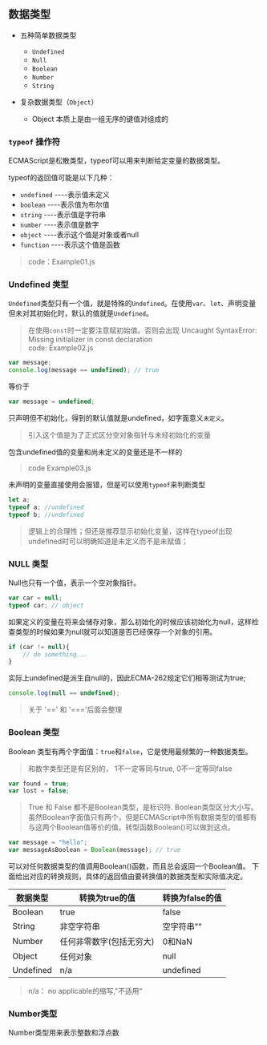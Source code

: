 ##  数据类型

-  五种简单数据类型
	- `Undefined`
	- `Null`
	- `Boolean`
	- `Number`
	- `String`

- 复杂数据类型（`Object`）
  - Object 本质上是由一组无序的键值对组成的

### `typeof` 操作符
ECMAScript是松散类型，typeof可以用来判断给定变量的数据类型。
  
typeof的返回值可能是以下几种：
- `undefined` ----表示值未定义
- `boolean`   ----表示值为布尔值
- `string`			----表示值是字符串
- `number`			----表示值是数字
- `object`			----表示这个值是对象或者null
- `function`		----表示这个值是函数
> code：Example01.js
### Undefined 类型
`Undefined`类型只有一个值，就是特殊的`Undefined`。在使用`var`、`let`、声明变量但未对其初始化时，默认的值就是`Undefined`。 

>在使用`const`时一定要注意赋初始值。否则会出现
> Uncaught SyntaxError: Missing initializer in const declaration  
>code: Example02.js

``` js
var message;
console.log(message == undefined); // true
```
等价于
``` js
var message = undefined;
```
只声明但不初始化，得到的默认值就是undefined，如字面意义`未定义`。
> 引入这个值是为了正式区分空对象指针与未经初始化的变量

包含undefined值的变量和尚未定义的变量还是不一样的
>code Example03.js

未声明的变量直接使用会报错，但是可以使用`typeof`来判断类型
``` js
let a;
typeof a; //undefined
typeof b; //undefined
```
> 逻辑上的合理性；但还是推荐显示初始化变量，这样在typeof出现undefined时可以明确知道是未定义而不是未赋值；

### NULL 类型
Null也只有一个值，表示一个空对象指针。
``` js 
var car = null;
typeof car; // object
```
如果定义的变量在将来会储存对象，那么初始化的时候应该初始化为null，这样检查类型的时候如果为null就可以知道是否已经保存一个对象的引用。
``` js
if (car != null){
	// do something...
}
```
实际上undefined是派生自null的，因此ECMA-262规定它们相等测试为true;
``` js
console.log(null == undefined);
```
> 关于 '==' 和 '==='后面会整理

### Boolean 类型
Boolean 类型有两个字面值：`true`和`false`，它是使用最频繁的一种数据类型。
> 和数字类型还是有区别的， 1不一定等同与true, 0不一定等同false
``` js
var found = true;
var lost = false;
```
> True 和 False 都不是Boolean类型，是标识符. Boolean类型区分大小写。
虽然Boolean字面值只有两个，但是ECMAScript中所有数据类型的值都有与这两个Boolean值等价的值。转型函数Boolean()可以做到这点。
``` js
var message = "hello";
var messageAsBoolean = Boolean(message); // true
```
可以对任何数据类型的值调用Boolean()函数，而且总会返回一个Boolean值。
下面给出对应的转换规则，具体的返回值由要转换值的数据类型和实际值决定。

|数据类型|转换为true的值|转换为false的值|
|--|--|--|
|Boolean|true|false|
|String|非空字符串|空字符串""|
|Number|任何非零数字(包括无穷大)|0和NaN|
|Object|任何对象| null|
|Undefined|n/a|undefined|
> n/a： no applicable的缩写,"不适用“

### Number类型
Number类型用来表示整数和浮点数

